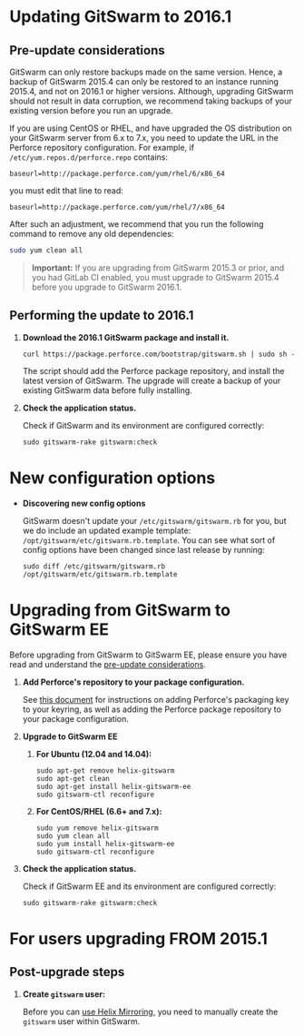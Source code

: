 # Updating GitSwarm to 2016.1

## Pre-update considerations

GitSwarm can only restore backups made on the same version. Hence, a backup
of GitSwarm 2015.4 can only be restored to an instance running 2015.4, and
not on 2016.1 or higher versions. Although, upgrading GitSwarm should not
result in data corruption, we recommend taking backups of your existing
version before you run an upgrade.

If you are using CentOS or RHEL, and have upgraded the OS distribution on
your GitSwarm server from 6.x to 7.x, you need to update the URL in the
Perforce repository configuration. For example, if
`/etc/yum.repos.d/perforce.repo` contains:

```
baseurl=http://package.perforce.com/yum/rhel/6/x86_64
```

you must edit that line to read:

```
baseurl=http://package.perforce.com/yum/rhel/7/x86_64
```

After such an adjustment, we recommend that you run the following command
to remove any old dependencies:

```bash
sudo yum clean all
```

> **Important:** If you are upgrading from GitSwarm 2015.3 or prior, and
> you had GitLab CI enabled, you must upgrade to GitSwarm 2015.4 before you
> upgrade to GitSwarm 2016.1.

## Performing the update to 2016.1

1.  **Download the 2016.1 GitSwarm package and install it.**

    ```
    curl https://package.perforce.com/bootstrap/gitswarm.sh | sudo sh -
    ```

    The script should add the Perforce package repository, and install the
    latest version of GitSwarm. The upgrade will create a backup of your
    existing GitSwarm data before fully installing.

1.  **Check the application status.**

    Check if GitSwarm and its environment are configured correctly:

    ```
    sudo gitswarm-rake gitswarm:check
    ```

# New configuration options

*  **Discovering new config options**

    GitSwarm doesn't update your `/etc/gitswarm/gitswarm.rb` for you, but
    we do include an updated example template:
    `/opt/gitswarm/etc/gitswarm.rb.template`. You can see what sort of
    config options have been changed since last release by running:

    ```
    sudo diff /etc/gitswarm/gitswarm.rb /opt/gitswarm/etc/gitswarm.rb.template
    ```

# Upgrading from GitSwarm to GitSwarm EE

Before upgrading from GitSwarm to GitSwarm EE, please ensure you have read
and understand the [pre-update considerations](#pre-update-considerations).

1.  **Add Perforce's repository to your package configuration.**

    See [this document](https://www.perforce.com/perforce-packages) for
    instructions on adding Perforce's packaging key to your keyring, as
    well as adding the Perforce package repository to your package
    configuration.

1.  **Upgrade to GitSwarm EE**
    1.  **For Ubuntu (12.04 and 14.04):**

        ```
        sudo apt-get remove helix-gitswarm
        sudo apt-get clean
        sudo apt-get install helix-gitswarm-ee
        sudo gitswarm-ctl reconfigure
        ```

    1.  **For CentOS/RHEL (6.6+ and 7.x):**

        ```
        sudo yum remove helix-gitswarm
        sudo yum clean all
        sudo yum install helix-gitswarm-ee
        sudo gitswarm-ctl reconfigure
        ```

1.  **Check the application status.**

    Check if GitSwarm EE and its environment are configured correctly:

    ```
    sudo gitswarm-rake gitswarm:check
    ```

# For users upgrading FROM 2015.1

## Post-upgrade steps

1.  **Create `gitswarm` user:**

    Before you can [use Helix
    Mirroring](../workflow/helix_mirroring/overview.md), you need to
    manually create the `gitswarm` user within GitSwarm.
